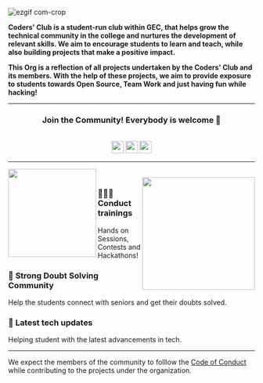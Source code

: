 ![ezgif com-crop](https://user-images.githubusercontent.com/88930014/219607901-fdd3e611-1a5c-48d4-9b55-f31edefe94b4.gif)

**Coders' Club is a student-run club within GEC, that helps grow the technical community in the college and nurtures the development of relevant skills. We aim to encourage students to learn and teach, while also building projects that make a positive impact.**

**This Org is a reflection of all projects undertaken by the Coders' Club and its members. With the help of these projects, we aim to provide exposure to students towards Open Source, Team Work and just having fun while hacking!**

---
<div align="center">

### Join the Community! Everybody is welcome 🌈

</br>

<a href="mailto:codersclub.gec@gmail.com" style="text-decoration:none">
  <img height="25" src = "https://img.shields.io/badge/gmail-c14438?&style=fsocial&logo=gmail&logoColor=white">
  </a>
<a href="https://www.linkedin.com/company/gec-coders-club/" style="text-decoration:none">
  <img height="25" src="https://img.shields.io/badge/linkedin-blue.svg?&style=fsocial&logo=linkedin&logoColor=white" />
</a>
<a href="https://www.instagram.com/coders.club.engico" style="text-decoration:none">
  <img height="25" src = "https://img.shields.io/badge/Instagram-%23E4405F.svg?&style=fsocial&logo=Instagram&logoColor=white">
</a>
</a>
<br />

</div>

---

<img align='left' src='https://user-images.githubusercontent.com/88930014/219597007-74c15963-61b6-429c-95d3-d353ea654cbf.gif' width='180'>

<br>

<img align='right' src='https://user-images.githubusercontent.com/88930014/219603443-51aeb1fc-8907-4773-a879-fb17149e5b5b.gif' width='230'>

### 👨🏼‍💻 **Conduct trainings**

Hands on Sessions, Contests and Hackathons!

### 🤔 **Strong Doubt Solving Community**

Help the students connect with seniors and get their doubts solved.

### 👀 **Latest tech updates**

Helping student with the latest advancements in tech.

---

We expect the members of the community to folllow the [Code of Conduct](../CODE_OF_CONDUCT.md) while contributing to the projects under the organization.
